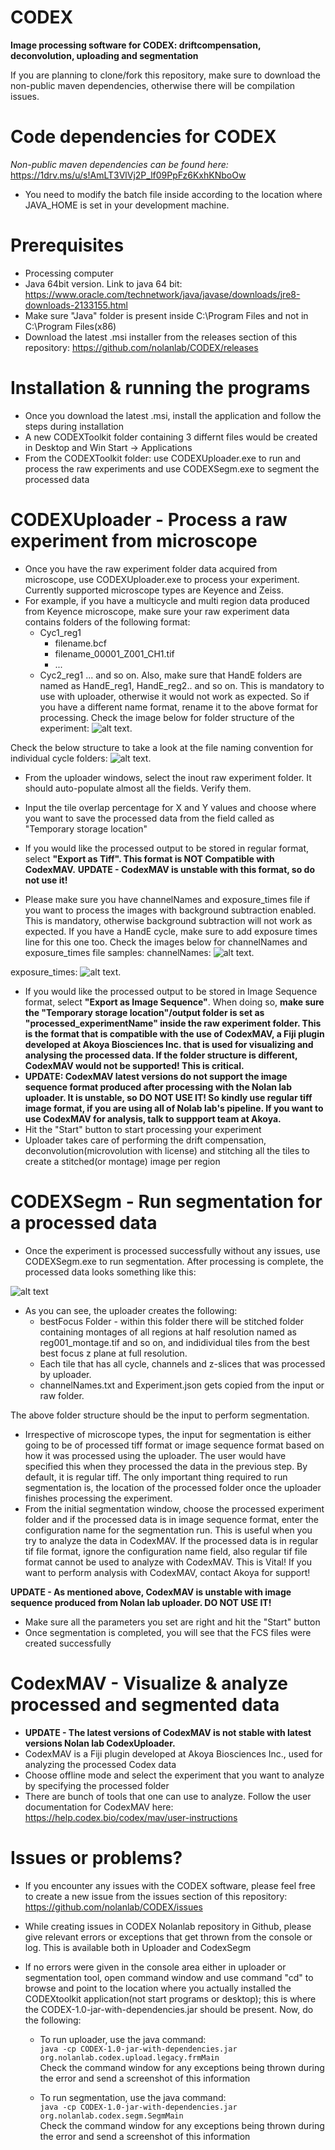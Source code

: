 # CODEX

**Image processing software for CODEX: driftcompensation, deconvolution, uploading and segmentation**

If you are planning to clone/fork this repository, make sure to download the non-public maven dependencies, otherwise there will be compilation issues.

# Code dependencies for CODEX
*Non-public maven dependencies can be found here:* https://1drv.ms/u/s!AmLT3VlVj2P_lf09PpFz6KxhKNboOw
* You need to modify the batch file inside according to the location where JAVA_HOME is set in your development machine. 

# Prerequisites
* Processing computer
* Java 64bit version. Link to java 64 bit: https://www.oracle.com/technetwork/java/javase/downloads/jre8-downloads-2133155.html
* Make sure "Java" folder is present inside C:\Program Files and not in C:\Program Files(x86)
* Download the latest .msi installer from the releases section of this repository: https://github.com/nolanlab/CODEX/releases

# Installation & running the programs
* Once you download the latest .msi, install the application and follow the steps during installation
* A new CODEXToolkit folder containing 3 differnt files would be created in Desktop and Win Start -> Applications
* From the CODEXToolkit folder: use CODEXUploader.exe to run and process the raw experiments and use CODEXSegm.exe to segment the processed data

# CODEXUploader - Process a raw experiment from microscope
* Once you have the raw experiment folder data acquired from microscope, use CODEXUploader.exe to process your experiment. Currently supported microscope types are Keyence and Zeiss.
* For example, if you have a multicycle and multi region data produced from Keyence microscope, make sure your raw experiment data contains folders of the following format:
   - Cyc1_reg1
     - filename.bcf
     - filename_00001_Z001_CH1.tif
     - ...
   - Cyc2_reg1
   ...
and so on. Also, make sure that HandE folders are named as HandE_reg1, HandE_reg2.. and so on. This is mandatory to use with uploader, otherwise it would not work as expected. So if you have a different name format, rename it to the above format for processing. Check the image below for folder structure of the experiment: 
![alt text](https://github.com/nolanlab/CODEX/blob/master/readme-images/Folder_structure_naming.png).

Check the below structure to take a look at the file naming convention for individual cycle folders:
![alt text](https://github.com/nolanlab/CODEX/blob/master/readme-images/File_structure_naming.png).

* From the uploader windows, select the inout raw experiment folder. It should auto-populate almost all the fields. Verify them.
* Input the tile overlap percentage for X and Y values and choose where you want to save the processed data from the field called as "Temporary storage location"
* If you would like the processed output to be stored in regular format, select **"Export as Tiff". This format is NOT Compatible with CodexMAV.**
**UPDATE - CodexMAV is unstable with this format, so do not use it!**

* Please make sure you have channelNames and exposure_times file if you want to process the images with background subtraction enabled. This is mandatory, otherwise background subtraction will not work as expected. If you have a HandE cycle, make sure to add exposure times line for this one too. Check the images below for channelNames and exposure_times file samples: 
channelNames: 
![alt text](https://github.com/nolanlab/CODEX/blob/master/readme-images/channelnames.png).

exposure_times: 
![alt text](https://github.com/nolanlab/CODEX/blob/master/readme-images/exposure_times.png).

* If you would like the processed output to be stored in Image Sequence format, select **"Export as Image Sequence"**. When doing so, **make sure the "Temporary storage location"/output folder is set as "processed_experimentName" inside the raw experiment folder. This is the format that is compatible with the use of CodexMAV, a Fiji plugin developed at Akoya Biosciences Inc. that is used for visualizing and analysing the processed data. If the folder structure is different, CodexMAV would not be supported! This is critical.** 
*  **UPDATE: CodexMAV latest versions do not support the image sequence format produced after processing with the Nolan lab uploader. It is unstable, so DO NOT USE IT! So kindly use regular tiff image format, if you are using all of Nolab lab's pipeline. If you want to use CodexMAV for analysis, talk to suppport team at Akoya.**
* Hit the "Start" button to start processing your experiment
* Uploader takes care of performing the drift compensation, deconvolution(microvolution with license) and stitching all the tiles to create a stitched(or montage) image per region

# CODEXSegm - Run segmentation for a processed data
* Once the experiment is processed successfully without any issues, use CODEXSegm.exe to run segmentation. After processing is complete, the processed data looks something like this: 

![alt text](https://github.com/nolanlab/CODEX/blob/master/readme-images/processe_structure.png)

* As you can see, the uploader creates the following: 
   * bestFocus Folder - within this folder there will be stitched folder containing montages of all regions at half resolution named as reg001_montage.tif and so on, and indidividual tiles from the best best focus z plane at full resolution.
   * Each tile that has all cycle, channels and z-slices that was processed by uploader.
   * channelNames.txt and Experiment.json gets copied from the input or raw folder.

The above folder structure should be the input to perform segmentation.
 
* Irrespective of microscope types, the input for segmentation is either going to be of processed tiff format or image sequence format based on how it was processed using the uploader. The user would have specified this when they processed the data in the previous step. By default, it is regular tiff. The only important thing required to run segmentation is, the location of the processed folder once the uploader finishes processing the experiment.
* From the initial segmentation window, choose the processed experiment folder and if the processed data is in image sequence format, enter the configuration name for the segmentation run. This is useful when you try to analyze the data in CodexMAV. If the processed data is in regular tif file format, ignore the configuration name field, also regular tif file format cannot be used to analyze with CodexMAV. This is Vital! If you want to perform analysis with CodexMAV, contact Akoya for support! 

**UPDATE - As mentioned above, CodexMAV is unstable with image sequence produced from Nolan lab uploader. DO NOT USE IT!**
* Make sure all the parameters you set are right and hit the "Start" button
* Once segmentation is completed, you will see that the FCS files were created successfully

# CodexMAV - Visualize & analyze processed and segmented data
* **UPDATE - The latest versions of CodexMAV is not stable with latest versions Nolan lab CodexUploader.** 
* CodexMAV is a Fiji plugin developed at Akoya Biosciences Inc., used for analyzing the processed Codex data
* Choose offline mode and select the experiment that you want to analyze by specifying the processed folder
* There are bunch of tools that one can use to analyze. Follow the user documentation for CodexMAV here: https://help.codex.bio/codex/mav/user-instructions

# Issues or problems?
* If you encounter any issues with the CODEX software, please feel free to create a new issue from the issues section of this repository: https://github.com/nolanlab/CODEX/issues
* While creating issues in CODEX Nolanlab repository in Github, please give relevant errors or exceptions that get thrown from the console or log. This is available both in Uploader and CodexSegm
* If no errors were given in the console area either in uploader or segmentation tool, open command window and use command "cd" to browse and point to the location where you actually installed the CODEXtoolkit application(not start programs or desktop); this is where the CODEX-1.0-jar-with-dependencies.jar should be present. Now, do the following:

  * To run uploader, use the java command:                                                                                                
  `java -cp CODEX-1.0-jar-with-dependencies.jar org.nolanlab.codex.upload.legacy.frmMain`                                                        
  Check the command window for any exceptions being thrown during the error and send a screenshot of this information
     
  * To run segmentation, use the java command:                                                                                            
  `java -cp CODEX-1.0-jar-with-dependencies.jar org.nolanlab.codex.segm.SegmMain`                                                        
  Check the command window for any exceptions being thrown during the error and send a screenshot of this information
